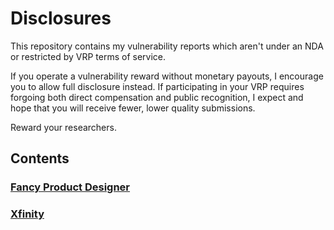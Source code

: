 # Disclosures
This repository contains my vulnerability reports which aren't under an NDA or restricted by VRP terms of service.

If you operate a vulnerability reward without monetary payouts, I encourage you to allow full disclosure instead. If participating in your VRP requires forgoing both direct compensation and public recognition, I expect and hope that you will receive fewer, lower quality submissions.

Reward your researchers.

## Contents
### [Fancy Product Designer](./fancy-product-designer/)
### [Xfinity](./xfinity/)
